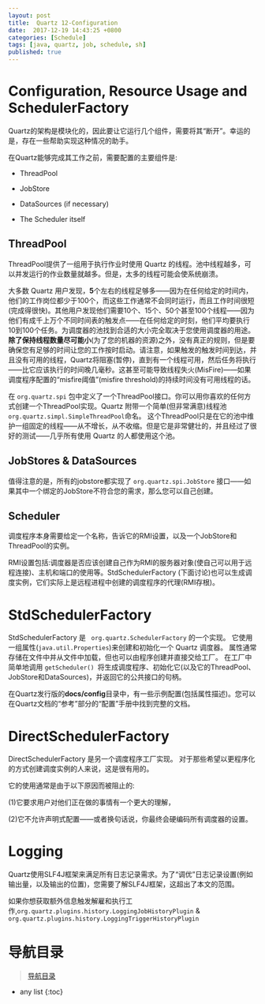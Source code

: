 ```yaml
---
layout: post
title:  Quartz 12-Configuration
date:  2017-12-19 14:43:25 +0800
categories: [Schedule]
tags: [java, quartz, job, schedule, sh]
published: true
---
```


# Configuration, Resource Usage and SchedulerFactory

Quartz的架构是模块化的，因此要让它运行几个组件，需要将其“断开”。幸运的是，存在一些帮助实现这种情况的助手。

在Quartz能够完成其工作之前，需要配置的主要组件是:

- ThreadPool

- JobStore

- DataSources (if necessary)

- The Scheduler itself

## ThreadPool

ThreadPool提供了一组用于执行作业时使用 Quartz 的线程。池中线程越多，可以并发运行的作业数量就越多。但是，太多的线程可能会使系统崩溃。

大多数 Quartz 用户发现，**5**个左右的线程足够多——因为在任何给定的时间内，他们的工作岗位都少于100个，而这些工作通常不会同时运行，而且工作时间很短(完成得很快)。其他用户发现他们需要10个、15个、50个甚至100个线程——因为他们有成千上万个不同时间表的触发点——在任何给定的时刻，他们平均要执行10到100个任务。为调度器的池找到合适的大小完全取决于您使用调度器的用途。**除了保持线程数量尽可能小**(为了您的机器的资源)之外，没有真正的规则，但是要确保您有足够的时间让您的工作按时启动。请注意，如果触发的触发时间到达，并且没有可用的线程，Quartz将阻塞(暂停)，直到有一个线程可用，然后任务将执行——比它应该执行的时间晚几毫秒。这甚至可能导致线程失火(MisFire)——如果调度程序配置的“misfire阈值”(misfire threshold)的持续时间没有可用线程的话。

在 `org.quartz.spi` 包中定义了一个ThreadPool接口。你可以用你喜欢的任何方式创建一个ThreadPool实现。Quartz 附带一个简单(但非常满意)线程池`org.quartz.simpl.SimpleThreadPool`命名。
这个ThreadPool只是在它的池中维护一组固定的线程——从不增长，从不收缩。但是它是非常健壮的，并且经过了很好的测试——几乎所有使用 Quartz 的人都使用这个池。

## JobStores & DataSources 

值得注意的是，所有的jobstore都实现了 `org.quartz.spi.JobStore` 接口——如果其中一个绑定的JobStore不符合您的需求，那么您可以自己创建。

## Scheduler

调度程序本身需要给定一个名称，告诉它的RMI设置，以及一个JobStore和ThreadPool的实例。

RMI设置包括:调度器是否应该创建自己作为RMI的服务器对象(使自己可以用于远程连接)、主机和端口的使用等。StdSchedulerFactory (下面讨论)也可以生成调度实例，它们实际上是远程进程中创建的调度程序的代理(RMI存根)。


# StdSchedulerFactory

StdSchedulerFactory 是 ` org.quartz.SchedulerFactory` 的一个实现。
它使用一组属性(`java.util.Properties`)来创建和初始化一个 Quartz 调度器。
属性通常存储在文件中并从文件中加载，但也可以由程序创建并直接交给工厂。
在工厂中简单地调用 `getScheduler() `将生成调度程序、初始化它(以及它的ThreadPool、JobStore和DataSources)，并返回它的公共接口的句柄。

在Quartz发行版的**docs/config**目录中，有一些示例配置(包括属性描述)。您可以在Quartz文档的“参考”部分的“配置”手册中找到完整的文档。

# DirectSchedulerFactory

DirectSchedulerFactory 是另一个调度程序工厂实现。
对于那些希望以更程序化的方式创建调度实例的人来说，这是很有用的。

它的使用通常是由于以下原因而被阻止的:

(1)它要求用户对他们正在做的事情有一个更大的理解，

(2)它不允许声明式配置——或者换句话说，你最终会硬编码所有调度器的设置。

# Logging

Quartz使用SLF4J框架来满足所有日志记录需求。为了“调优”日志记录设置(例如输出量，以及输出的位置)，您需要了解SLF4J框架，这超出了本文的范围。

如果你想获取额外信息触发解雇和执行工作,`org.quartz.plugins.history.LoggingJobHistoryPlugin` & `org.quartz.plugins.history.LoggingTriggerHistoryPlugin`

# 导航目录

> [导航目录](https://blog.csdn.net/ryo1060732496/article/details/79794802)

* any list
{:toc}